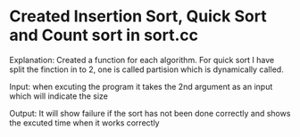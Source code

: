 # Created Insertion Sort, Quick Sort and Count sort in sort.cc

Explanation: Created a function for each algorithm. For quick sort I have split the finction in to 2, one is called partision which is dynamically called.

Input: when excuting the program it takes the 2nd argument as an input which will indicate the size

Output: It will show failure if the sort has not been done correctly and shows the excuted time when it works correctly
